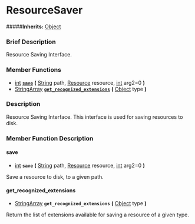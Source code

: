 #  ResourceSaver  
#####**Inherits:** [Object](class_object)

###  Brief Description  
Resource Saving Interface.

###  Member Functions 
  * [int](class_int)  **[`save`](#save)**  **(** [String](class_string) path, [Resource](class_resource) resource, [int](class_int) arg2=0  **)**
  * [StringArray](class_stringarray)  **[`get_recognized_extensions`](#get_recognized_extensions)**  **(** [Object](class_object) type  **)**

###  Description  
Resource Saving Interface. This interface is used for saving resources to disk.

###  Member Function Description  

#### <a name="save">save</a>
  * [int](class_int)  **`save`**  **(** [String](class_string) path, [Resource](class_resource) resource, [int](class_int) arg2=0  **)**

Save a resource to disk, to a given path.

#### <a name="get_recognized_extensions">get_recognized_extensions</a>
  * [StringArray](class_stringarray)  **`get_recognized_extensions`**  **(** [Object](class_object) type  **)**

Return the list of extensions available for saving a resource of a given type.
